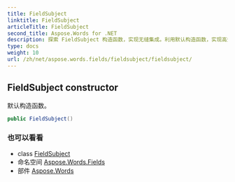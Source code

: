 ```yaml
---
title: FieldSubject
linktitle: FieldSubject
articleTitle: FieldSubject
second_title: Aspose.Words for .NET
description: 探索 FieldSubject 构造函数，实现无缝集成。利用默认构造函数，实现高效编码并提升性能。
type: docs
weight: 10
url: /zh/net/aspose.words.fields/fieldsubject/fieldsubject/
---
```

## FieldSubject constructor

默认构造函数。

```csharp
public FieldSubject()
```

### 也可以看看

* class [FieldSubject](../)
* 命名空间 [Aspose.Words.Fields](../../../aspose.words.fields/)
* 部件 [Aspose.Words](../../../)
